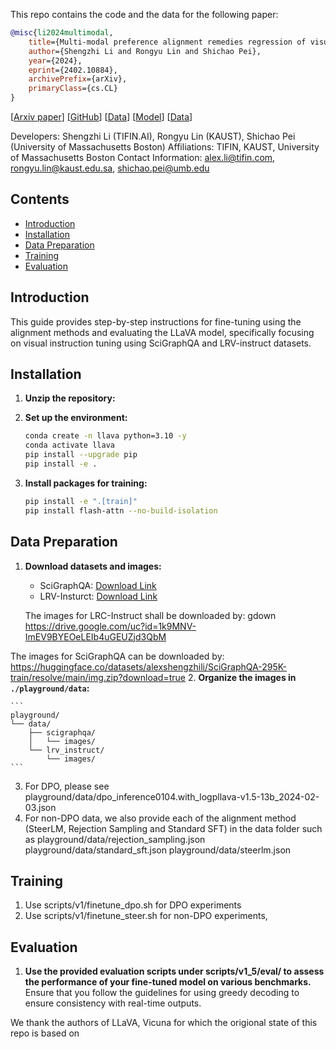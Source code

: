 This repo contains the code and the data for the following paper:

```bibtex
@misc{li2024multimodal,
    title={Multi-modal preference alignment remedies regression of visual instruction tuning on language model},
    author={Shengzhi Li and Rongyu Lin and Shichao Pei},
    year={2024},
    eprint={2402.10884},
    archivePrefix={arXiv},
    primaryClass={cs.CL}
}
```
[[Arxiv paper](https://arxiv.org/abs/2402.10884)]
[[GitHub](https://github.com/findalexli/mllm-dpo)]
[[Data](https://huggingface.co/datasets/alexshengzhili/llava-preference-dpo)]
[[Model](https://huggingface.co/alexshengzhili/llava-v1.5-13b-dpo/edit/main/README.md)]
[[Data](https://huggingface.co/datasets/alexshengzhili/mllm-dpo)]

Developers: Shengzhi Li (TIFIN.AI), Rongyu Lin (KAUST), Shichao Pei (University of Massachusetts Boston)
Affiliations: TIFIN, KAUST, University of Massachusetts Boston
Contact Information: alex.li@tifin.com, rongyu.lin@kaust.edu.sa, shichao.pei@umb.edu

## Contents

- [Introduction](#introduction)
- [Installation](#installation)
- [Data Preparation](#data-preparation)
- [Training](#training)
- [Evaluation](#evaluation)

## Introduction

This guide provides step-by-step instructions for fine-tuning using the alignment methods and evaluating the LLaVA model, specifically focusing on visual instruction tuning using SciGraphQA and LRV-instruct datasets.

## Installation

1. **Unzip the repository:**


2. **Set up the environment:**

    ```bash
    conda create -n llava python=3.10 -y
    conda activate llava
    pip install --upgrade pip
    pip install -e .
    ```

3. **Install packages for training:**

    ```bash
    pip install -e ".[train]"
    pip install flash-attn --no-build-isolation
    ```

## Data Preparation

1. **Download datasets and images:**
   - SciGraphQA: [Download Link](https://huggingface.co/datasets/alexshengzhili/SciGraphQA-295K-train)
   - LRV-Insturct: [Download Link](https://github.com/FuxiaoLiu/LRV-Instruction)

    The images for LRC-Instruct shall be downloaded by: 
gdown https://drive.google.com/uc?id=1k9MNV-ImEV9BYEOeLEIb4uGEUZjd3QbM

The images for SciGraphQA can be downloaded by: 
https://huggingface.co/datasets/alexshengzhili/SciGraphQA-295K-train/resolve/main/img.zip?download=true
2. **Organize the images in `./playground/data`:**

    ```
    playground/
    └── data/
        ├── scigraphqa/
        │   └── images/
        └── lrv_instruct/
            └── images/
    ```

3. For DPO, please see playground/data/dpo_inference0104.with_logpllava-v1.5-13b_2024-02-03.json
4. For non-DPO data, we also provide each of the alignment method (SteerLM, Rejection Sampling and Standard SFT) in the data folder such as
playground/data/rejection_sampling.json
playground/data/standard_sft.json
playground/data/steerlm.json
## Training

1. Use scripts/v1/finetune_dpo.sh for DPO experiments
2. Use scripts/v1/finetune_steer.sh for non-DPO experiments, 


## Evaluation

1. **Use the provided evaluation scripts under scripts/v1_5/eval/ to assess the performance of your fine-tuned model on various benchmarks.** Ensure that you follow the guidelines for using greedy decoding to ensure consistency with real-time outputs.

We thank the authors of LLaVA, Vicuna for which the origional state of this repo is based on


